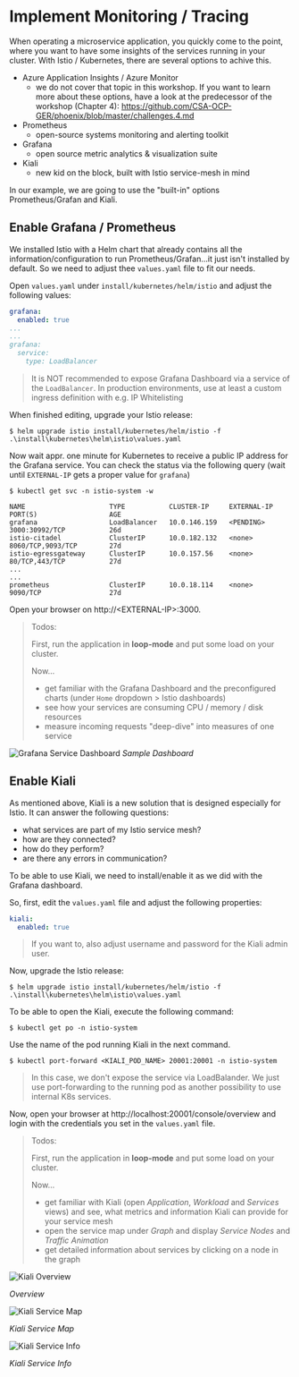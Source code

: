 # Implement Monitoring / Tracing #

When operating a microservice application, you quickly come to the point, where you want to have some insights of the services running in your cluster. With Istio / Kubernetes, there are several options to achive this. 

- Azure Application Insights / Azure Monitor
  - we do not cover that topic in this workshop. If you want to learn more about these options, have a look at the predecessor of the workshop (Chapter 4): https://github.com/CSA-OCP-GER/phoenix/blob/master/challenges.4.md
- Prometheus
  - open-source systems monitoring and alerting toolkit
- Grafana
  - open source metric analytics & visualization suite
- Kiali
  - new kid on the block, built with Istio service-mesh in mind

In our example, we are going to use the "built-in" options Prometheus/Grafan and Kiali.

## Enable Grafana / Prometheus ##

We installed Istio with a Helm chart that already contains all the information/configuration to run Prometheus/Grafan...it just isn't installed by default. So we need to adjust thee `values.yaml` file to fit our needs. 

Open `values.yaml` under `install/kubernetes/helm/istio` and adjust the following values:

```yaml
grafana:
  enabled: true
...
...
grafana:
  service:
    type: LoadBalancer
``` 
> It is NOT recommended to expose Grafana Dashboard via a service of the `LoadBalancer`. In production environments, use at least a custom ingress definition with e.g. IP Whitelisting

When finished editing, upgrade your Istio release:

```shell
$ helm upgrade istio install/kubernetes/helm/istio -f .\install\kubernetes\helm\istio\values.yaml
```

Now wait appr. one minute for Kubernetes to receive a public IP address for the Grafana service. You can check the status via the following query (wait until `EXTERNAL-IP` gets a proper value for `grafana`)

```shell
$ kubectl get svc -n istio-system -w

NAME                     TYPE           CLUSTER-IP     EXTERNAL-IP     PORT(S)                  AGE
grafana                  LoadBalancer   10.0.146.159   <PENDING>       3000:30992/TCP           26d
istio-citadel            ClusterIP      10.0.182.132   <none>          8060/TCP,9093/TCP        27d
istio-egressgateway      ClusterIP      10.0.157.56    <none>          80/TCP,443/TCP           27d
...
...
prometheus               ClusterIP      10.0.18.114    <none>          9090/TCP                 27d
```

Open your browser on http://\<EXTERNAL-IP\>:3000. 

> Todos: 
>
> First, run the application in **loop-mode** and put some load on your cluster.
>
> Now...
> - get familiar with the Grafana Dashboard and the preconfigured charts (under `Home` dropdown > Istio dashboards)
> - see how your services are consuming CPU / memory / disk resources
> - measure incoming requests
> "deep-dive" into measures of one service

![Grafana Service Dashboard](/img/grafana_service.png)
*Sample Dashboard*


## Enable Kiali ##

As mentioned above, Kiali is a new solution that is designed especially for Istio. It can answer the following questions:

- what services are part of my Istio service mesh?
- how are they connected?
- how do they perform?
- are there any errors in communication?

To be able to use Kiali, we need to install/enable it as we did with the Grafana dashboard.

So, first, edit the `values.yaml` file and adjust the following properties:

```yaml
kiali:
  enabled: true
```

> If you want to, also adjust username and password for the Kiali admin user.

Now, upgrade the Istio release:

```shell
$ helm upgrade istio install/kubernetes/helm/istio -f .\install\kubernetes\helm\istio\values.yaml
```

To be able to open the Kiali, execute the following command:

```shell
$ kubectl get po -n istio-system
```
Use the name of the pod running Kiali in the next command.

```shell
$ kubectl port-forward <KIALI_POD_NAME> 20001:20001 -n istio-system
```

> In this case, we don't expose the service via LoadBalander. We just use port-forwarding to the running pod as another possibility to use internal K8s services.

Now, open your browser at http://localhost:20001/console/overview and login with the credentials you set in the `values.yaml` file.

> Todos: 
>
> First, run the application in **loop-mode** and put some load on your cluster.
>
> Now...
> - get familiar with Kiali (open *Application*, *Workload* and *Services* views) and see, what metrics and information Kiali can provide for your service mesh
> - open the service map under *Graph* and display *Service Nodes* and *Traffic Animation*
> - get detailed information about services by clicking on a node in the graph

![Kiali Overview](/img/kiali_overview.png)

*Overview*

![Kiali Service Map](/img/kiali_service_map.png)

*Kiali Service Map*

![Kiali Service Info](/img/kiali_service_info.png)

*Kiali Service Info*